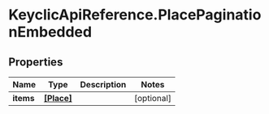 # KeyclicApiReference.PlacePaginationEmbedded

## Properties
Name | Type | Description | Notes
------------ | ------------- | ------------- | -------------
**items** | [**[Place]**](Place.md) |  | [optional] 


